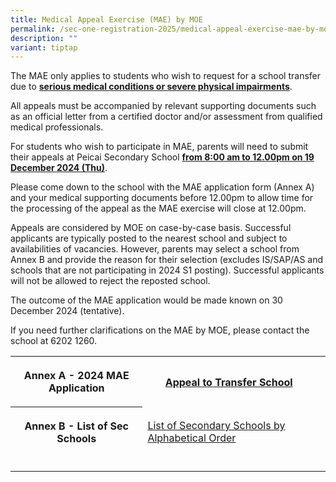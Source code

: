```yaml
---
title: Medical Appeal Exercise (MAE) by MOE
permalink: /sec-one-registration-2025/medical-appeal-exercise-mae-by-moe/
description: ""
variant: tiptap
---
```

<p>The MAE only applies to students who wish to request for a school transfer
due to&nbsp;<strong><u>serious medical conditions or severe physical impairments</u></strong>.</p>
<p>All appeals must be accompanied by relevant supporting documents such
as an official letter from a certified doctor and/or assessment from qualified
medical professionals.</p>
<p>For students who wish to participate in MAE, parents will need to submit
their appeals at Peicai Secondary School <strong><u>from 8:00 am to 12.00pm on 19 December 2024 (Thu)</u></strong>.</p>
<p>Please come down to the school with the MAE application form (Annex A)
and your medical supporting documents before 12.00pm to allow time for
the processing of the appeal as the MAE exercise will close at 12.00pm.</p>
<p>Appeals are considered by MOE on case-by-case basis. Successful applicants
are typically posted to the nearest school and subject to availabilities
of vacancies. However, parents may select a school from Annex B and provide
the reason for their selection (excludes IS/SAP/AS and schools that are
not participating in 2024 S1 posting). Successful applicants will not be
allowed to reject the reposted school.&nbsp;&nbsp;&nbsp;&nbsp;&nbsp;&nbsp;&nbsp;&nbsp;&nbsp;&nbsp;&nbsp;&nbsp;&nbsp;&nbsp;&nbsp;
&nbsp;</p>
<p>The outcome of the MAE application would be made known on 30 December
2024 (tentative).</p>
<p>If you need further clarifications on the MAE by MOE, please contact the
school at 6202 1260.</p>
<table style="minWidth: 75px">
<colgroup>
<col>
<col>
<col>
</colgroup>
<tbody>
<tr>
<th rowspan="1" colspan="1">
<p>Annex A - 2024 MAE Application</p>
</th>
<th rowspan="1" colspan="1">
<p><a href="/files/Appleal_to_Transfer.pdf" rel="noopener noreferrer nofollow" target="_blank">Appeal to Transfer School</a>
</p>
</th>
<th rowspan="1" colspan="1">
<p></p>
</th>
</tr>
<tr>
<th rowspan="1" colspan="1">
<p>Annex B - List of Sec Schools</p>
</th>
<td rowspan="1" colspan="1">
<p><a href="/files/List_of_Secondary_Schools_by_Alphabetical_Order.pdf" rel="noopener nofollow" target="_blank">List of Secondary Schools by Alphabetical Order</a>
</p>
</td>
<td rowspan="1" colspan="1">
<p></p>
</td>
</tr>
<tr>
<td rowspan="1" colspan="1">
<p></p>
</td>
<td rowspan="1" colspan="1">
<p></p>
</td>
<td rowspan="1" colspan="1">
<p></p>
</td>
</tr>
</tbody>
</table>
<p></p>